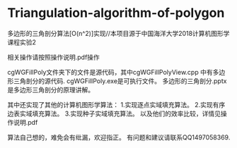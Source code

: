 # Triangulation-algorithm-of-polygon
多边形的三角剖分算法[O(n^2)]实现//本项目源于中国海洋大学2018计算机图形学课程实验2


相关操作请按照操作说明.pdf操作

cgWGFillPoly文件夹下的文件是源代码，其中cgWGFillPolyView.cpp
中有多边形三角剖分的源代码.
cgWGFillPoly.exe是可执行文件。
多边形的三角剖分.pptx是多边形三角剖分的原理讲解。

其中还实现了其他的计算机图形学算法：
1.实现逐点实域填充算法。
2.实现有序边表实域填充算法。
3.实现种子实域填充算法。
以及他们的效率比较，详情见操作说明.pdf

算法自己想的，难免会有纰漏，欢迎指正。
有问题和建议请联系QQ1497058369.

